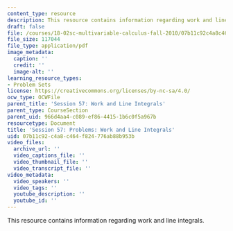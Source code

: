 ```yaml
---
content_type: resource
description: This resource contains information regarding work and line integrals.
draft: false
file: /courses/18-02sc-multivariable-calculus-fall-2010/07b11c92c4a8c464f824776ab88b953b_MIT18_02SC_pb_57_quest.pdf
file_size: 117044
file_type: application/pdf
image_metadata:
  caption: ''
  credit: ''
  image-alt: ''
learning_resource_types:
- Problem Sets
license: https://creativecommons.org/licenses/by-nc-sa/4.0/
ocw_type: OCWFile
parent_title: 'Session 57: Work and Line Integrals'
parent_type: CourseSection
parent_uid: 966d4aa4-c089-ef86-4415-1b6c0f5a967b
resourcetype: Document
title: 'Session 57: Problems: Work and Line Integrals'
uid: 07b11c92-c4a8-c464-f824-776ab88b953b
video_files:
  archive_url: ''
  video_captions_file: ''
  video_thumbnail_file: ''
  video_transcript_file: ''
video_metadata:
  video_speakers: ''
  video_tags: ''
  youtube_description: ''
  youtube_id: ''
---
```

This resource contains information regarding work and line integrals.